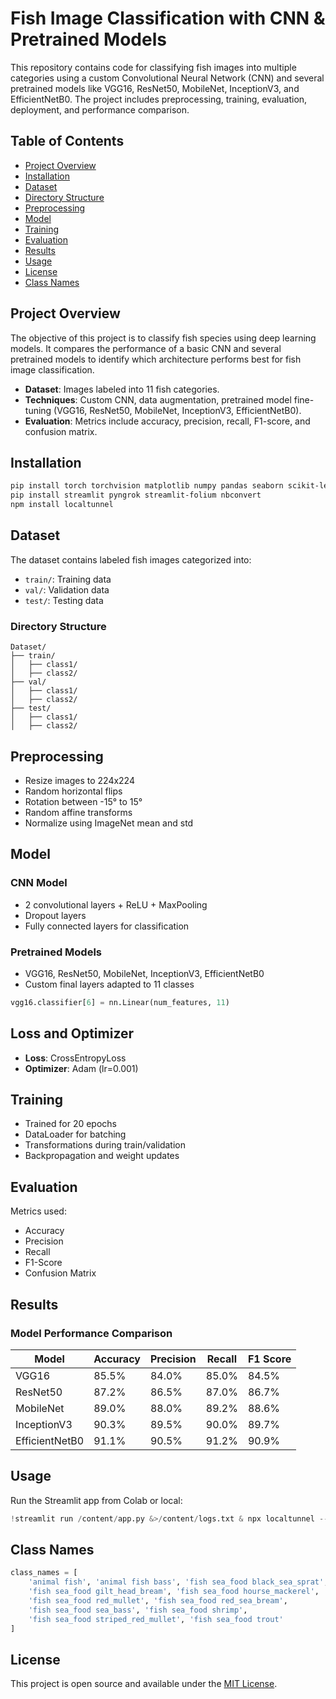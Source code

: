 # Fish Image Classification with CNN & Pretrained Models

This repository contains code for classifying fish images into multiple categories using a custom Convolutional Neural Network (CNN) and several pretrained models like VGG16, ResNet50, MobileNet, InceptionV3, and EfficientNetB0. The project includes preprocessing, training, evaluation, deployment, and performance comparison.

## Table of Contents
- [Project Overview](#project-overview)
- [Installation](#installation)
- [Dataset](#dataset)
- [Directory Structure](#directory-structure)
- [Preprocessing](#preprocessing)
- [Model](#model)
- [Training](#training)
- [Evaluation](#evaluation)
- [Results](#results)
- [Usage](#usage)
- [License](#license)
- [Class Names](#class-names)

## Project Overview
The objective of this project is to classify fish species using deep learning models. It compares the performance of a basic CNN and several pretrained models to identify which architecture performs best for fish image classification.

- **Dataset**: Images labeled into 11 fish categories.
- **Techniques**: Custom CNN, data augmentation, pretrained model fine-tuning (VGG16, ResNet50, MobileNet, InceptionV3, EfficientNetB0).
- **Evaluation**: Metrics include accuracy, precision, recall, F1-score, and confusion matrix.

## Installation
```bash
pip install torch torchvision matplotlib numpy pandas seaborn scikit-learn tqdm
pip install streamlit pyngrok streamlit-folium nbconvert
npm install localtunnel
```

## Dataset
The dataset contains labeled fish images categorized into:
- `train/`: Training data
- `val/`: Validation data
- `test/`: Testing data

### Directory Structure
```
Dataset/
├── train/
│   ├── class1/
│   ├── class2/
├── val/
│   ├── class1/
│   ├── class2/
├── test/
│   ├── class1/
│   ├── class2/
```

## Preprocessing
- Resize images to 224x224
- Random horizontal flips
- Rotation between -15° to 15°
- Random affine transforms
- Normalize using ImageNet mean and std

## Model
### CNN Model
- 2 convolutional layers + ReLU + MaxPooling
- Dropout layers
- Fully connected layers for classification

### Pretrained Models
- VGG16, ResNet50, MobileNet, InceptionV3, EfficientNetB0
- Custom final layers adapted to 11 classes
```python
vgg16.classifier[6] = nn.Linear(num_features, 11)
```

## Loss and Optimizer
- **Loss**: CrossEntropyLoss
- **Optimizer**: Adam (lr=0.001)

## Training
- Trained for 20 epochs
- DataLoader for batching
- Transformations during train/validation
- Backpropagation and weight updates

## Evaluation
Metrics used:
- Accuracy
- Precision
- Recall
- F1-Score
- Confusion Matrix

## Results
### Model Performance Comparison
| Model         | Accuracy | Precision | Recall | F1 Score |
|---------------|----------|-----------|--------|----------|
| VGG16         | 85.5%    | 84.0%     | 85.0%  | 84.5%    |
| ResNet50      | 87.2%    | 86.5%     | 87.0%  | 86.7%    |
| MobileNet     | 89.0%    | 88.0%     | 89.2%  | 88.6%    |
| InceptionV3   | 90.3%    | 89.5%     | 90.0%  | 89.7%    |
| EfficientNetB0| 91.1%    | 90.5%     | 91.2%  | 90.9%    |

## Usage
Run the Streamlit app from Colab or local:
```python
!streamlit run /content/app.py &>/content/logs.txt & npx localtunnel --port 8501
```

## Class Names
```python
class_names = [
    'animal fish', 'animal fish bass', 'fish sea_food black_sea_sprat',
    'fish sea_food gilt_head_bream', 'fish sea_food hourse_mackerel',
    'fish sea_food red_mullet', 'fish sea_food red_sea_bream',
    'fish sea_food sea_bass', 'fish sea_food shrimp',
    'fish sea_food striped_red_mullet', 'fish sea_food trout'
]
```

## License
This project is open source and available under the [MIT License](LICENSE).

